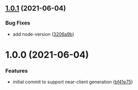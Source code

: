 ## [1.0.1](https://github.com/shipsgold/open-rpc-near-client-generator/compare/1.0.0...1.0.1) (2021-06-04)


### Bug Fixes

* add node-version ([3206a9b](https://github.com/shipsgold/open-rpc-near-client-generator/commit/3206a9b9834c21f9e7cfea195be65cc3d9e0245b))

# 1.0.0 (2021-06-04)


### Features

* initial commit to support near-client generation ([bf41e75](https://github.com/shipsgold/open-rpc-near-client-generator/commit/bf41e7525f0de578dbc760db3104c93f634460df))
